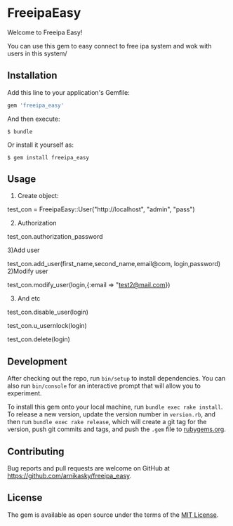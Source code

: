 # FreeipaEasy

Welcome to Freeipa Easy! 

You can use this gem to easy connect to free ipa system and wok with users in this system/

## Installation

Add this line to your application's Gemfile:

```ruby
gem 'freeipa_easy'
```

And then execute:

    $ bundle

Or install it yourself as:

    $ gem install freeipa_easy

## Usage
1) Create object:

test_con = FreeipaEasy::User("http://localhost", "admin", "pass") 

2) Authorization

test_con.authorization_password

3)Add user

test_con.add_user(first_name,second_name,email@com, login,password)
2)Modify user

test_con.modify_user(login,{:email => "test2@mail.com})

3) And etc

test_con.disable_user(login)

test_con.u_usernlock(login)

test_con.delete(login)


## Development

After checking out the repo, run `bin/setup` to install dependencies. You can also run `bin/console` for an interactive prompt that will allow you to experiment.

To install this gem onto your local machine, run `bundle exec rake install`. To release a new version, update the version number in `version.rb`, and then run `bundle exec rake release`, which will create a git tag for the version, push git commits and tags, and push the `.gem` file to [rubygems.org](https://rubygems.org).

## Contributing

Bug reports and pull requests are welcome on GitHub at https://github.com/arnikasky/freeipa_easy.


## License

The gem is available as open source under the terms of the [MIT License](http://opensource.org/licenses/MIT).

